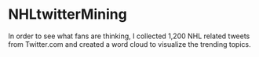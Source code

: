 # NHLtwitterMining

In order to see what fans are thinking, I collected 1,200 NHL related tweets from Twitter.com 
and created a word cloud to visualize the trending topics.  
